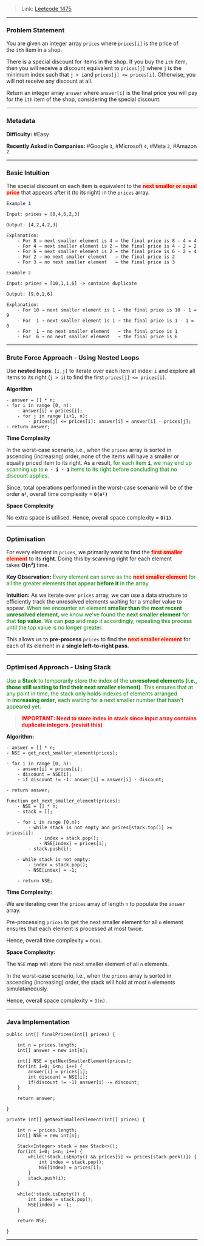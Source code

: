 
> Link: [Leetcode 1475](https://leetcode.com/problems/final-prices-with-a-special-discount-in-a-shop/description/)

---
### Problem Statement

You are given an integer array `prices` where `prices[i]` is the price of the `ith` item in a shop.

There is a special discount for items in the shop. If you buy the `ith` item, then you will receive a discount equivalent to `prices[j]` where `j` is the minimum index such that `j > i`and `prices[j] <= prices[i]`. Otherwise, you will not receive any discount at all.

Return an integer array `answer` where `answer[i]` is the final price you will pay for the `ith` item of the shop, considering the special discount.

---
### Metadata

**Difficulty:** #Easy 

**Recently Asked in Companies:** #Google `3`, #Microsoft `4`, #Meta `2`, #Amazon `2`

---
### Basic Intuition

The special discount on each item is equivalent to the <span style="color:red;background:#FAEBD7;font-weight:bold">next smaller or equal price</span> that appears after it (to its right) in the `prices` array.

```
Example 1

Input: prices = [8,4,6,2,3]

Output: [4,2,4,2,3]

Explanation: 
	- For 8 → next smaller element is 4 → the final price is 8 - 4 = 4
	- For 4 → next smaller element is 2 → the final price is 4 - 2 = 2
	- For 6 → next smaller element is 2 → the final price is 6 - 2 = 4
	- For 2 → no next smaller element   → the final price is 2
	- For 3 → no next smaller element   → the final price is 3
```

```
Example 2

Input: prices = [10,1,1,6] -> contains duplicate

Output: [9,0,1,6]

Explanation: 
	- For 10 → next smaller element is 1 → the final price is 10 - 1 = 9
	- For  1 → next smaller element is 1 → the final price is 1 - 1 = 0
	- For  1 → no next smaller element   → the final price is 1
	- For  6 → no next smaller element   → the final price is 6
```

---
### Brute Force Approach - Using Nested Loops

Use **nested loops**: `[i,j]` to iterate over each item at index: `i` and explore all items to its right (`j > i`) to find the first `prices[j] <= prices[i]`.

**Algorithm**

```
- answer = [] * n;
- for i in range [0, n):
	- answer[i] = prices[i];
	- for j in range [i+1, n):
		- prices[j] <= prices[i]: answer[i] = answer[i] - prices[j];
- return answer;
```

**Time Complexity**

In the worst-case scenario, i.e., when the `prices` array is sorted in ascending (increasing) order, none of the items will have a smaller or equally priced item to its right. As a result, <span style="color:green;">for each item</span> **`i`**<span style="color:green;">, we may end up scanning up to</span> **`n - i - 1`** <span style="color:green;">items to its right before concluding that no discount applies.</span>

Since, total operations performed in the worst-case scenario will be of the order **`n²`**, overall time complexity = **`O(n²)`** 

**Space Complexity**

No extra space is utilised. Hence, overall space complexity = **`O(1)`**.

---
### Optimisation

For every element in `prices`, we primarily want to find the <span style="color:red;background:#FAEBD7;font-weight:bold">first smaller element</span> to its **right**. Doing this by scanning right for each element takes **O(n²)** time. 

**Key Observation:** <span style="color:green;">Every element can serve as the <span style="color:red;background:#FAEBD7;font-weight:bold">next smaller element</span> for all the greater elements that appear <strong>before it</strong> in the array.</span> 

**Intuition:** As we iterate over `prices` array, we can use a data structure to efficiently track the unresolved elements waiting for a smaller value to appear. <span style="color:green;">When we encounter an element <strong>smaller than</strong> the <strong>most recent unresolved element</strong>, we know we've found the <strong>next smaller element</strong> for that <strong>top value</strong>. We can <strong>pop</strong> and map it accordingly, repeating this process until the top value is no longer greater.</span>

This allows us to **pre-process** `prices` to find the <span style="color:red;background:#FAEBD7;font-weight:bold">next smaller element</span> for each of its element in a **single left-to-right pass**. 

---
### Optimised Approach - Using Stack

<span style="color:green;">Use a <strong>Stack</strong> to temporarily store the index of the <strong>unresolved elements (i.e., those still waiting to find their next smaller element)</strong>. This ensures that at any point in time, the stack only holds indexes of elements arranged in <strong>increasing order</strong>, each waiting for a next smaller number that hasn't appeared yet.</span>

> <span style="color:red;font-weight:bold">IMPORTANT: Need to store index in stack since input array contains duplicate integers. (revisit this)</span>

**Algorithm:**

```
- answer = [] * n;
- NSE = get_next_smaller_element(prices);

- for i in range [0, n):
	- answer[i] = prices[i];
	- discount = NSE[i];
	- if discount != -1: answer[i] = answer[i] - discount;

- return answer;
```

```
function get_next_smaller_element(prices):
	- NSE = [] * n;
	- stack = [];

	- for i in range [0,n):
		- while stack is not empty and prices[stack.top()] >= prices[i]:
			- index = stack.pop();
			- NSE[index] = prices[i];
		- stack.push(i);

	- while stack is not empty:
		- index = stack.pop();
		- NSE[index] = -1;

	- return NSE;
```

**Time Complexity:**

We are iterating over the `prices` array of length `n` to populate the `answer` array. 

Pre-processing `prices` to get the next smaller element for all `n` element ensures that each element is processed at most twice. 

Hence, overall time complexity = `O(n)`.

**Space Complexity:**

The `NSE` map will store the next smaller element of all `n` elements.

In the worst-case scenario, i.e., when the `prices` array is sorted in ascending (increasing) order, the stack will hold at most `n` elements simulataneously. 

Hence, overall space complexity = `O(n)`.

---
### Java Implementation

```
public int[] finalPrices(int[] prices) {

	int n = prices.length;
	int[] answer = new int[n];

	int[] NSE = getNextSmallerElement(prices);
	for(int i=0; i<n; i++) {
		answer[i] = prices[i];
		int discount = NSE[i];
		if(discount != -1) answer[i] -= discount;
	}

	return answer;

}
```

```
private int[] getNextSmallerElement(int[] prices) {

	int n = prices.length;
	int[] NSE = new int[n];

	Stack<Integer> stack = new Stack<>();
	for(int i=0; i<n; i++) {
		while(!stack.isEmpty() && prices[i] <= prices[stack.peek()]) {
			int index = stack.pop();
			NSE[index] = prices[i];
		}
		stack.push(i);
	}

	while(!stack.isEmpty()) {
		int index = stack.pop();
		NSE[index] = -1;
	}

	return NSE;
	
}
```

---
